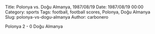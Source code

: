 Title: Polonya vs. Doğu Almanya, 1987/08/19
Date: 1987/08/19 00:00
Category: sports
Tags: football, football scores, Polonya, Doğu Almanya
Slug: polonya-vs-dogu-almanya
Author: carbonero


Polonya 2 - 0 Doğu Almanya
